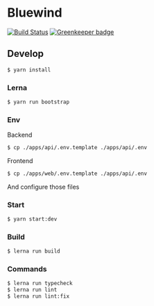 # Bluewind 

[![Build Status](https://travis-ci.org/belgattitude/bluewind.svg?branch=master)](https://travis-ci.org/belgattitude/bluewind) [![Greenkeeper badge](https://badges.greenkeeper.io/belgattitude/bluewind.svg)](https://greenkeeper.io/)

 
## Develop

```bash
$ yarn install
```

### Lerna

```bash
$ yarn run bootstrap
```

### Env

Backend 

```bash
$ cp ./apps/api/.env.template ./apps/api/.env
```

Frontend

```bash
$ cp ./apps/web/.env.template ./apps/api/.env
```

And configure those files

### Start

```bash
$ yarn start:dev
```

### Build

```bash
$ lerna run build
```

### Commands

```bash
$ lerna run typecheck
$ lerna run lint
$ lerna run lint:fix
```
